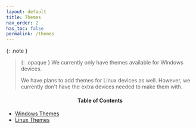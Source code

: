 ```yaml
---
layout: default
title: Themes
nav_order: 2
has_toc: false
permalink: /themes
---
```



{: .note }
> {: .opaque }
> We currently only have themes available for Windows devices.
>
> We have plans to add themes for Linux devices as well. However, we currently don't have the extra devices needed to make them with.

<div class="w3-card">
<div class="w3-container">
<h4 style="text-align:center">Table of Contents</h4>
<ul>
<li><a class="text-delta" href="/themes/windows">Windows Themes</a></li>
<li><a class="text-delta" href="/themes/linux">Linux Themes</a></li>
</ul>
</div>
</div>
